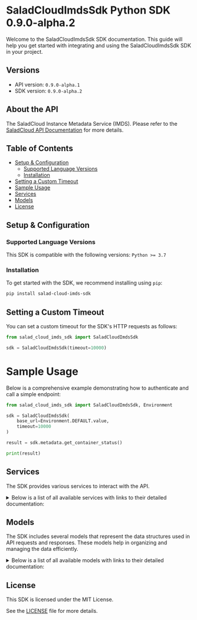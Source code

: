 # SaladCloudImdsSdk Python SDK 0.9.0-alpha.2

Welcome to the SaladCloudImdsSdk SDK documentation. This guide will help you get started with integrating and using the SaladCloudImdsSdk SDK in your project.

## Versions

- API version: `0.9.0-alpha.1`
- SDK version: `0.9.0-alpha.2`

## About the API

The SaladCloud Instance Metadata Service (IMDS). Please refer to the [SaladCloud API Documentation](https://docs.salad.com/api-reference) for more details.

## Table of Contents

- [Setup & Configuration](#setup--configuration)
  - [Supported Language Versions](#supported-language-versions)
  - [Installation](#installation)
- [Setting a Custom Timeout](#setting-a-custom-timeout)
- [Sample Usage](#sample-usage)
- [Services](#services)
- [Models](#models)
- [License](#license)

## Setup & Configuration

### Supported Language Versions

This SDK is compatible with the following versions: `Python >= 3.7`

### Installation

To get started with the SDK, we recommend installing using `pip`:

```bash
pip install salad-cloud-imds-sdk
```

## Setting a Custom Timeout

You can set a custom timeout for the SDK's HTTP requests as follows:

```py
from salad_cloud_imds_sdk import SaladCloudImdsSdk

sdk = SaladCloudImdsSdk(timeout=10000)
```

# Sample Usage

Below is a comprehensive example demonstrating how to authenticate and call a simple endpoint:

```py
from salad_cloud_imds_sdk import SaladCloudImdsSdk, Environment

sdk = SaladCloudImdsSdk(
    base_url=Environment.DEFAULT.value,
    timeout=10000
)

result = sdk.metadata.get_container_status()

print(result)

```

## Services

The SDK provides various services to interact with the API.

<details> 
<summary>Below is a list of all available services with links to their detailed documentation:</summary>

| Name                                                         |
| :----------------------------------------------------------- |
| [MetadataService](documentation/services/MetadataService.md) |

</details>

## Models

The SDK includes several models that represent the data structures used in API requests and responses. These models help in organizing and managing the data efficiently.

<details> 
<summary>Below is a list of all available models with links to their detailed documentation:</summary>

| Name                                                               | Description                                              |
| :----------------------------------------------------------------- | :------------------------------------------------------- |
| [ReallocateContainer](documentation/models/ReallocateContainer.md) | Represents a request to reallocate a container.          |
| [ContainerStatus](documentation/models/ContainerStatus.md)         | Represents the health statuses of the running container. |
| [ContainerToken](documentation/models/ContainerToken.md)           | Represents the identity token of the running container.  |

</details>

## License

This SDK is licensed under the MIT License.

See the [LICENSE](LICENSE) file for more details.
